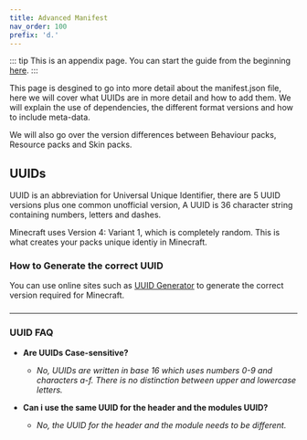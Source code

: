 ```yaml
---
title: Advanced Manifest
nav_order: 100
prefix: 'd.'
---
```


::: tip
This is an appendix page. You can start the guide from the beginning [here](/guide/index).
:::

This page is desgined to go into more detail about the manifest.json file, here we will cover what UUIDs are in more detail and how to add them. We will explain the use of dependencies, the different format versions and how to include meta-data.

We will also go over the version differences between Behaviour packs, Resource packs and Skin packs.

## UUIDs

UUID is an abbreviation for Universal Unique Identifier, there are 5 UUID versions plus one common unofficial version, A UUID is 36 character string containing numbers, letters and dashes. 

Minecraft uses Version 4: Variant 1, which is completely random. This is what creates your packs unique identiy in Minecraft.

### How to Generate the correct UUID

You can use online sites such as [UUID Generator](https://www.uuidgenerator.net/version4/) to generate the correct version required for Minecraft.

### 

---
### UUID FAQ
* __Are UUIDs Case-sensitive?__
  * _No, UUIDs are written in base 16 which uses numbers 0-9 and characters a-f. There is no distinction between upper and lowercase letters._

* __Can i use the same UUID for the header and the modules UUID?__
  * _No, the UUID for the header and the module needs to be different._
